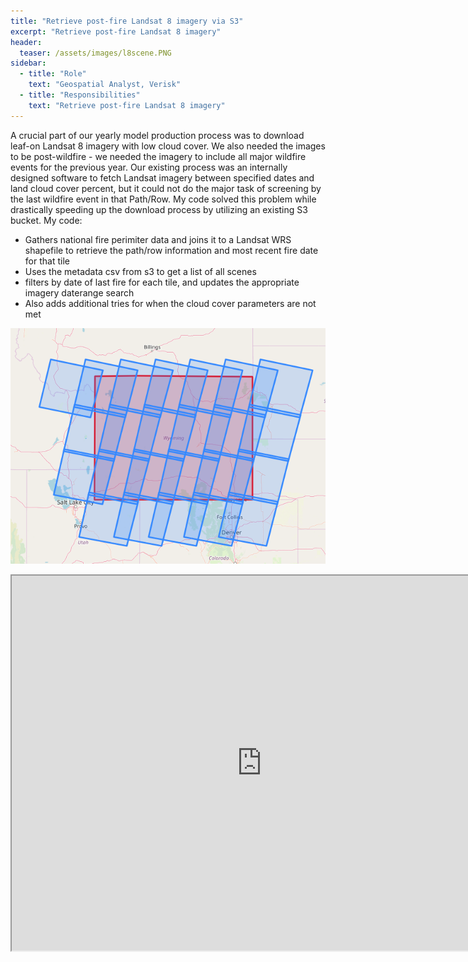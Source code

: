 ```yaml
---
title: "Retrieve post-fire Landsat 8 imagery via S3"
excerpt: "Retrieve post-fire Landsat 8 imagery"
header:
  teaser: /assets/images/l8scene.PNG
sidebar:
  - title: "Role"
    text: "Geospatial Analyst, Verisk"
  - title: "Responsibilities"
    text: "Retrieve post-fire Landsat 8 imagery"
---
```


A crucial part of our yearly model production process was to download leaf-on Landsat 8 imagery with low cloud cover. We also needed the images to be post-wildfire - we needed the imagery to include all major wildfire events for the previous year. Our existing process was an internally designed software to fetch Landsat imagery between specified dates and land cloud cover percent, but it could not do the major task of screening by the last wildfire event in that Path/Row. My code solved this problem while drastically speeding up the download process by utilizing an existing S3 bucket. My code:

* Gathers national fire perimiter data and joins it to a Landsat WRS shapefile to retrieve the path/row information and most recent fire date for that tile
* Uses the metadata csv from s3 to get a list of all scenes
* filters by date of last fire for each tile, and updates the appropriate imagery daterange search
* Also adds additional tries for when the cloud cover parameters are not met

![Image Alt Text](/assets/images/l8scene.PNG)

<iframe src="https://nbviewer.org/github/kmp24/kmp24.github.io/blob/master/docs/assets/Download_L8Imagery_Post_Fire.ipynb" width="800" height="600"></iframe>


<!-- Google tag (gtag.js) -->
<script async src="https://www.googletagmanager.com/gtag/js?id=G-XPBNYW4N8W"></script>
<script>
  window.dataLayer = window.dataLayer || [];
  function gtag(){dataLayer.push(arguments);}
  gtag('js', new Date());

  gtag('config', 'G-XPBNYW4N8W');
</script>